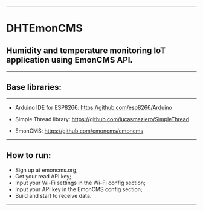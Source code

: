 ------------------------------------------
# DHTEmonCMS


Humidity and temperature monitoring IoT application using EmonCMS API.
------------------------------------------
------------------------------------------
## Base libraries:
------------------------------------------

- Arduino IDE for ESP8266:
      https://github.com/esp8266/Arduino
      
- Simple Thread library:
      https://github.com/lucasmaziero/SimpleThread
      
- EmonCMS:
      https://github.com/emoncms/emoncms
      
------------------------------------------
## How to run:


- Sign up at emoncms.org;
- Get your read API key;
- Input your Wi-Fi settings in the Wi-Fi config section;
- Input your API key in the EmonCMS config section;
- Build and start to receive data.
------------------------------------------
